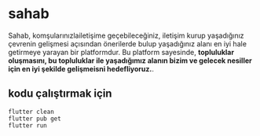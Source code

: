 # sahab

Sahab, komşularınızlailetişime geçebileceğiniz, iletişim kurup yaşadığınız çevrenin gelişmesi açısından önerilerde bulup yaşadığınız alanı en iyi hale getirmeye yarayan bir platformdur. Bu platform sayesinde, **topluluklar oluşmasını, bu topluluklar ile yaşadığımız alanın bizim ve gelecek nesiller için en iyi şekilde gelişmeisni hedefliyoruz.**.


## kodu çalıştırmak için

```
flutter clean
flutter pub get
flutter run
```
